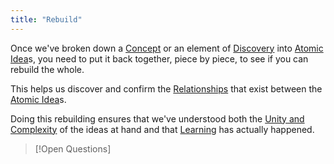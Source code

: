 ```yaml
---
title: "Rebuild"
---
```

Once we've broken down a [Concept](Concept.md) or an element of [Discovery](Discovery.md) into [Atomic Idea](Atomic%20Idea.md)s, you need to put it back together, piece by piece, to see if you can rebuild the whole.

This helps us discover and confirm the [Relationships](Relationships.md) that exist between the [Atomic Idea](Atomic%20Idea.md)s.

Doing this rebuilding ensures that we've understood both the [Unity and Complexity](Unity%20and%20Complexity.md) of the ideas at hand and that [Learning](Learning.md) has actually happened.


>[!Open Questions]
>